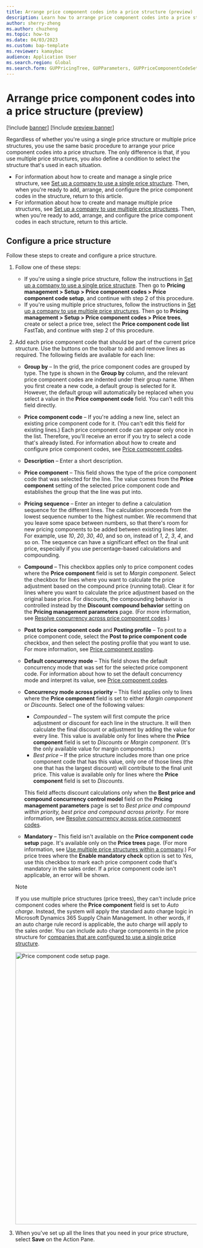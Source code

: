 ```yaml
---
title: Arrange price component codes into a price structure (preview)
description: Learn how to arrange price component codes into a price structure, including an outline and step-by-step process on configuring a price structure.
author: sherry-zheng
ms.author: chuzheng
ms.topic: how-to
ms.date: 04/03/2023
ms.custom: bap-template
ms.reviewer: kamaybac
audience: Application User
ms.search.region: Global
ms.search.form: GUPPricingTree, GUPParameters, GUPPriceComponentCodeSetup
---
```


# Arrange price component codes into a price structure (preview)

[!include [banner](../includes/banner.md)]
[!include [preview banner](../includes/preview-banner.md)]
<!-- KFM: Preview until further notice -->

Regardless of whether you're using a single price structure or multiple price structures, you use the same basic procedure to arrange your price component codes into a price structure. The only difference is that, if you use multiple price structures, you also define a condition to select the structure that's used in each situation.

- For information about how to create and manage a single price structure, see [Set up a company to use a single price structure](price-structure-single.md). Then, when you're ready to add, arrange, and configure the price component codes in the structure, return to this article.
- For information about how to create and manage multiple price structures, see [Set up a company to use multiple price structures](price-structure-multiple.md). Then, when you're ready to add, arrange, and configure the price component codes in each structure, return to this article.

## Configure a price structure

Follow these steps to create and configure a price structure.

1. Follow one of these steps:

    - If you're using a single price structure, follow the instructions in [Set up a company to use a single price structure](price-structure-single.md). Then go to **Pricing management \> Setup \> Price component codes \> Price component code setup**, and continue with step 2 of this procedure.
    - If you're using multiple price structures, follow the instructions in [Set up a company to use multiple price structures](price-structure-multiple.md). Then go to **Pricing management \> Setup \> Price component codes \> Price trees**, create or select a price tree, select the **Price component code list** FastTab, and continue with step 2 of this procedure.

1. Add each price component code that should be part of the current price structure. Use the buttons on the toolbar to add and remove lines as required. The following fields are available for each line:

    - **Group by** – In the grid, the price component codes are grouped by type. The type is shown in the **Group by** column, and the relevant price component codes are indented under their group name. When you first create a new code, a default group is selected for it. However, the default group will automatically be replaced when you select a value in the **Price component code** field. You can't edit this field directly.
    - **Price component code** – If you're adding a new line, select an existing price component code for it. (You can't edit this field for existing lines.) Each price component code can appear only once in the list. Therefore, you'll receive an error if you try to select a code that's already listed. For information about how to create and configure price component codes, see [Price component codes](price-component-code.md).
    - **Description** – Enter a short description.
    - **Price component** – This field shows the type of the price component code that was selected for the line. The value comes from the **Price component** setting of the selected price component code and establishes the group that the line was put into.
    - **Pricing sequence** – Enter an integer to define a calculation sequence for the different lines. The calculation proceeds from the lowest sequence number to the highest number. We recommend that you leave some space between numbers, so that there's room for new pricing components to be added between existing lines later. For example, use *10*, *20*, *30*, *40*, and so on, instead of *1*, *2*, *3*, *4*, and so on. The sequence can have a significant effect on the final unit price, especially if you use percentage-based calculations and compounding.
    - **Compound** – This checkbox applies only to price component codes where the **Price component** field is set to *Margin component*. Select the checkbox for lines where you want to calculate the price adjustment based on the compound price (running total). Clear it for lines where you want to calculate the price adjustment based on the original base price. For discounts, the compounding behavior is controlled instead by the **Discount compound behavior** setting on the **Pricing management parameters** page. (For more information, see [Resolve concurrency across price component codes](concurrence-cross-codes.md).)
    - **Post to price component code** and **Posting profile** – To post to a price component code, select the **Post to price component code** checkbox, and then select the posting profile that you want to use. For more information, see [Price component posting](price-component-posting.md).
    - **Default concurrency mode** – This field shows the default concurrency mode that was set for the selected price component code. For information about how to set the default concurrency mode and interpret its value, see [Price component codes](price-component-code.md).
    - **Concurrency mode across priority** – This field applies only to lines where the **Price component** field is set to either *Margin component* or *Discounts*. Select one of the following values:

        - *Compounded* – The system will first compute the price adjustment or discount for each line in the structure. It will then calculate the final discount or adjustment by adding the value for every line. This value is available only for lines where the **Price component** field is set to *Discounts* or *Margin component*. (It's the only available value for margin components.)
        - *Best price* – If the price structure includes more than one price component code that has this value, only one of those lines (the one that has the largest discount) will contribute to the final unit price. This value is available only for lines where the **Price component** field is set to *Discounts*.

        This field affects discount calculations only when the **Best price and compound concurrency control model** field on the **Pricing management parameters** page is set to *Best price and compound within priority, best price and compound across priority*. For more information, see [Resolve concurrency across price component codes](concurrence-cross-codes.md).

    - **Mandatory** – This field isn't available on the **Price component code setup** page. It's available only on the **Price trees** page. (For more information, see [Use multiple price structures within a company](price-structure-multiple.md).) For price trees where the **Enable mandatory check** option is set to *Yes*, use this checkbox to mark each price component code that's mandatory in the sales order. If a price component code isn't applicable, an error will be shown.

    > [!NOTE]
    > If you use multiple price structures (price trees), they can't include price component codes where the **Price component** field is set to *Auto charge*. Instead, the system will apply the standard auto charge logic in Microsoft Dynamics 365 Supply Chain Management. In other words, if an auto charge rule record is applicable, the auto charge will apply to the sales order. You can include auto charge components in the price structure for [companies that are configured to use a single price structure](price-structure-single.md).

    [<img src="media/price-component-code-setup.png" alt="Price component code setup page." title="Price component code setup page" width="720" />](media/price-component-code-setup.png#lightbox)

1. When you've set up all the lines that you need in your price structure, select **Save** on the Action Pane.

